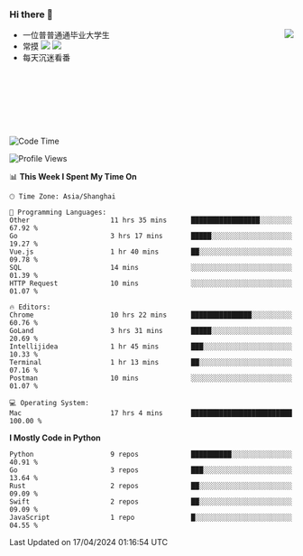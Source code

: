 ### Hi there 👋


<a href="https://github.com/yanlc39">
  <img align="right" src="https://github-readme-stats.vercel.app/api?username=yanlc39&show_icons=true&hide_border=true&icon_color=586069&title_color=a0a9af">
</a>

- 一位普普通通毕业大学生
- 常摸 ![](https://img.shields.io/badge/-Python-3e74a2?style=flat-square&logo=Python&logoColor=fff) ![](https://img.shields.io/badge/-C%2B%2B-brightgreen?style=flat-square)
- 每天沉迷看番



<br><br><br><br><br><br>


<!--START_SECTION:waka-->
![Code Time](http://img.shields.io/badge/Code%20Time-14%20hrs%2056%20mins-blue)

![Profile Views](http://img.shields.io/badge/Profile%20Views-124-blue)

📊 **This Week I Spent My Time On** 

```text
🕑︎ Time Zone: Asia/Shanghai

💬 Programming Languages: 
Other                    11 hrs 35 mins      █████████████████░░░░░░░░   67.92 % 
Go                       3 hrs 17 mins       █████░░░░░░░░░░░░░░░░░░░░   19.27 % 
Vue.js                   1 hr 40 mins        ██░░░░░░░░░░░░░░░░░░░░░░░   09.78 % 
SQL                      14 mins             ░░░░░░░░░░░░░░░░░░░░░░░░░   01.39 % 
HTTP Request             10 mins             ░░░░░░░░░░░░░░░░░░░░░░░░░   01.07 % 

🔥 Editors: 
Chrome                   10 hrs 22 mins      ███████████████░░░░░░░░░░   60.76 % 
GoLand                   3 hrs 31 mins       █████░░░░░░░░░░░░░░░░░░░░   20.69 % 
Intellijidea             1 hr 45 mins        ███░░░░░░░░░░░░░░░░░░░░░░   10.33 % 
Terminal                 1 hr 13 mins        ██░░░░░░░░░░░░░░░░░░░░░░░   07.16 % 
Postman                  10 mins             ░░░░░░░░░░░░░░░░░░░░░░░░░   01.07 % 

💻 Operating System: 
Mac                      17 hrs 4 mins       █████████████████████████   100.00 % 
```

**I Mostly Code in Python** 

```text
Python                   9 repos             ██████████░░░░░░░░░░░░░░░   40.91 % 
Go                       3 repos             ███░░░░░░░░░░░░░░░░░░░░░░   13.64 % 
Rust                     2 repos             ██░░░░░░░░░░░░░░░░░░░░░░░   09.09 % 
Swift                    2 repos             ██░░░░░░░░░░░░░░░░░░░░░░░   09.09 % 
JavaScript               1 repo              █░░░░░░░░░░░░░░░░░░░░░░░░   04.55 % 
```




 Last Updated on 17/04/2024 01:16:54 UTC
<!--END_SECTION:waka-->

